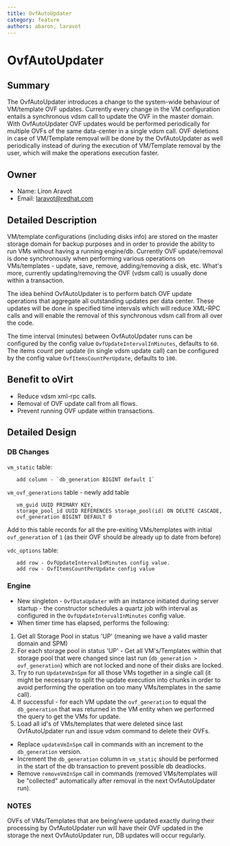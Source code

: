 ```yaml
---
title: OvfAutoUpdater
category: feature
authors: abaron, laravot
---
```


# OvfAutoUpdater

## Summary

The OvfAutoUpdater introduces a change to the system-wide behaviour of VM/template OVF updates. Currently every change in the VM configuration entails a synchronous vdsm call to update the OVF in the master domain. With OvfAutoUpdater OVF updates would be performed periodically for multiple OVFs of the same data-center in a single vdsm call. OVF deletions in case of VM/Template removal will be done by the OvfAutoUpdater as well periodically instead of during the execution of VM/Template removal by the user, which will make the operations execution faster.

## Owner

*   Name: Liron Aravot
*   Email: <laravot@redhat.com>

## Detailed Description

VM/template configurations (including disks info) are stored on the master storage domain for backup purposes and in order to provide the ability to run VMs without having a running engine/db. Currently OVF update/removal is done synchronously when performing various operations on VMs/templates - update, save, remove, adding/removing a disk, etc. What's more, currently updating/removing the OVF (vdsm call) is usually done within a transaction.

The idea behind OvfAutoUpdater is to perform batch OVF update operations that aggregate all outstanding updates per data center. These updates will be done in specified time intervals which will reduce XML-RPC calls and will enable the removal of this synchronous vdsm call from all over the code.

The time interval (minutes) between OvfAutoUpdater runs can be configured by the config value `OvfUpdateIntervalInMinutes`, defaults to `60`. The items count per update (in single vdsm update call) can be configured by the config value `OvfItemsCountPerUpdate`, defaults to `100`.

## Benefit to oVirt

*   Reduce vdsm xml-rpc calls.
*   Removal of OVF update call from all flows.
*   Prevent running OVF update within transactions.

## Detailed Design

### DB Changes

`vm_static` table:

       add column - `db_generation BIGINT default 1`

`vm_ovf_generations` table - newly add table

       vm_guid UUID PRIMARY KEY,
       storage_pool_id UUID REFERENCES storage_pool(id) ON DELETE CASCADE,
       ovf_generation BIGINT DEFAULT 0

Add to this table records for all the pre-exiting VMs/templates with initial `ovf_generation` of `1` (as their OVF should be already up to date from before)

`vdc_options` table:

       add row - OvfUpdateIntervalInMinutes config value.
       add row - OvfItemsCountPerUpdate config value

### Engine

*   New singleton - `OvfDataUpdater` with an instance initiated during server startup - the constructor schedules a quartz job with interval as configured in the `OvfUpdateIntervalInMinutes` config value.
*   When timer time has elapsed, performs the following:

1. Get all Storage Pool in status 'UP' (meaning we have a valid master domain and SPM)
2. For each storage pool in status 'UP' - Get all VM's/Templates within that storage pool that were changed since last run (`db_generation > ovf_generation`) which are not locked and none of their disks are locked.
3. Try to run `UpdateVmInSpm` for all those VMs together in a single call (it might be necessary to split the update execution into chunks in order to avoid performing the operation on too many VMs/templates in the same call).
4. If successful - for each VM update the `ovf_generation` to equal the `db_generation` that was returned in the VM entity when we performed the query to get the VMs for update.
5. Load all id's of VMs/templates that were deleted since last OvfAutoUpdater run and issue vdsm command to delete their OVFs.

*   Replace `updateVmInSpm` call in commands with an increment to the `db_generation` version.
*   Increment the `db_generation` column in `vm_static` should be performed in the start of the db transaction to prevent possible db deadlocks.
*   Remove `removeVmInSpm` call in commands (removed VMs/templates will be "collected" automatically after removal in the next OvfAutoUpdater run).

### NOTES

OVFs of VMs/Templates that are being/were updated exactly during their processing by OvfAutoUpdater run will have their OVF updated in the storage the next OvfAutoUpdater run, DB updates will occur regularly.
